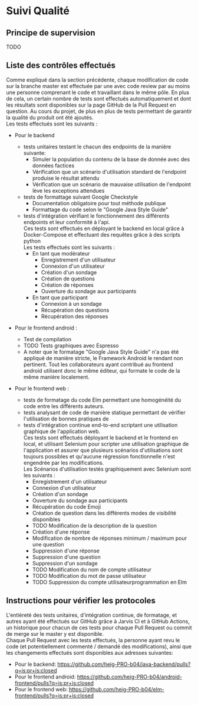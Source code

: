 # Suivi Qualité
## Principe de supervision
TODO

## Liste des contrôles effectués
Comme expliqué dans la section précédente, chaque modification de code sur la branche master est effectuée par une avec code review par au moins une personne comprenant le code et travaillant dans le même pôle. En plus de cela, un certain nombre de tests sont effectués automatiquement et dont les résultats sont disponibles sur la page GitHub de la Pull Request en question. Au cours du projet, de plus en plus de tests permettant de garantir la qualité du produit ont été ajoutés.\
Les tests effectués sont les suivants :

- Pour le backend
    - tests unitaires testant le chacun des endpoints de la manière suivante:
        - Simuler la population du contenu de la base de donnée avec des données factices
        - Vérification que un scénario d'utilisation standard de l'endpoint produise le résultat attendu
        - Vérification que un scénario de mauvaise utilisation de l'endpoint lève les exceptions attendues
    - tests de formattage suivant Google Checkstyle
        - Documentation obligatoire pour tout méthode publique
        - Formattage du code selon le "Google Java Style Guide"
    - tests d'intégration vérifiant le fonctionnement des différents endpoints et leur conformité à l'api.\
    Ces tests sont effectués en déployant le backend en local grâce à Docker-Compose et effectuant des requêtes grâce à des scripts python\
    Les tests effectués sont les suivants :
        - En tant que modérateur    
            - Enregistrement d'un utilisateur
            - Connexion d'un utilisateur
            - Création d'un sondage
            - Création de questions
            - Création de réponses
            - Ouverture du sondage aux participants
        - En tant que participant
            - Connexion à un sondage
            - Récupération des questions
            - Récupération des réponses

- Pour le frontend android :
    - Test de compilation
    - TODO Tests graphiques avec Espresso
    - A noter que le formatage "Google Java Style Guide" n'a pas été appliqué de manière stricte, le Framework Android le rendant non pertinent. Tout les collaborateurs ayant contribué au frontend android utilisent donc le même éditeur, qui formate le code de la même manière localement.

- Pour le frontend web :
    - tests de formatage du code Elm permettant une homogénéité du code entre les différents auteurs.
    - tests analysant de code de manière statique permettant de vérifier l'utilisation de bonnes pratiques de 
    -  tests d'intégration continue end-to-end scriptant une utilisation graphique de l'application web.\
    Ces tests sont effectués déployant le backend et le frontend en local, et utilisant Selenium pour scripter une utilisation graphique de l'application et assurer que plusieurs scénarios d'utilisations sont toujours possibles et qu'aucune régression fonctionnelle n'est engendrée par les modifications.\
    Les Scénarios d'utilisation testés graphiquement avec Selenium sont les suivants :
        - Enregistrement d'un utilisateur
        - Connexion d'un utilisateur
        - Création d'un sondage
        - Ouverture du sondage aux participants
        - Récupération du code Emoji
        - Création de question dans les différents modes de visibilité disponibles
        - TODO Modification de la description de la question
        - Création d'une réponse
        - Modification de nombre de réponses minimum / maximum pour une question
        - Suppression d'une réponse
        - Suppression d'une question
        - Suppression d'un sondage
        - TODO Modification du nom de compte utilisateur
        - TODO Modification du mot de passe utilisateur
        - TODO Suppression du compte utilisateurprogrammation en Elm

        

## Instructions pour vérifier les protocoles
L'entièreté des tests unitaires, d'intégration continue, de formatage, et autres ayant été effectués sur GitHub grâce à Jarvis CI et à GitHub Actions, un historique pour chacun de ces tests pour chaque Pull Request ou commit de merge sur le master y est disponible.\
Chaque Pull Request avec les tests effectués, la personne ayant revu le code (et potentiellement commenté / demandé des modifications), ainsi que les changements effectués sont disponibles aux adresses suivantes:

- Pour le backend: https://github.com/heig-PRO-b04/java-backend/pulls?q=is:pr+is:closed
- Pour le frontend android: https://github.com/heig-PRO-b04/android-frontend/pulls?q=is:pr+is:closed
- Pour le frontend web: https://github.com/heig-PRO-b04/elm-frontend/pulls?q=is:pr+is:closed